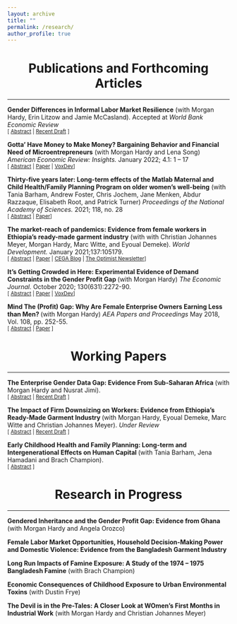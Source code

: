```yaml
---
layout: archive
title: ""
permalink: /research/
author_profile: true
---
```




<h1 id="publications">
	<center> Publications and Forthcoming Articles</center>
</h1>
<hr>

<p><strong>Gender Differences in Informal Labor Market Resilience</strong> (with Morgan Hardy, Erin Litzow and Jamie McCasland). Accepted at <em> World Bank Economic Review </em>
<br>
<small>[ <a href="#/" onclick="visib('genddiff')">Abstract</a> | <a href="/files/WBER_GenderResilience_RevisedManuscript_2022_0923.pdf">Recent Draft</a> ] </small>
<p>

<div id="genddiff" style="display: none; text-align: justify; line-height: 1.2"><small> This paper reports on the universe of garment-making firm owners in a Ghanaian district capital during the COVID-19 crisis. By July 2020, 80% of both male- and female-owned firms were operational. Using pre-pandemic data, we document that selection into persistent closure differs by gender. Consistent with a "cleansing effect" of recessions and highlighting the presence of marginal female entrepreneurs, female-owned firms that remain closed past the spring lockdown are negatively selected on pre-pandemic sales. The pre-pandemic sales distributions of female survivors and non-survivors are significantly different from each other. Female owners of non-operational firms exit to non-employment and experience large decreases in overall earnings. Persistently-closed male-owned firms are not selected on pre-pandemic firm characteristics. Instead, their owners are 36 percentage points more likely to have another income generating activity prior to the crisis and fully compensate for revenue losses in their core businesses with these alternative income generating activities.</small><br><br></div>


<p><strong>Gotta’ Have Money to Make Money? Bargaining Behavior and Financial Need of Microentrepreneurs</strong> (with Morgan Hardy and Lena Song) <em> American Economic Review: Insights. </em> January 2022; 4.1: 1 – 17 
<br>
<small>[ <a href="#/" onclick="visib('gotta')">Abstract</a> | <a href="https://www.aeaweb.org/articles?id=10.1257/aeri.20200723">Paper</a> | <a href="https://voxdev.org/topic/firms-trade/how-financial-need-affects-pricing-evidence-small-businesses-ghana">VoxDev</a>] </small>
<p>

<div id="gotta" style="display: none; text-align: justify; line-height: 1.2"><small> Bargaining over real prices with microenterprise owners in Ghana, we show that sellers with less per capita household liquidity agree to lower sale prices. This relationship is robust across firms and within firms over time, even after controlling for a plethora of time-varying observables. A computerized bargaining experiment, with randomized initial payout sizes, corroborates the real-bargaining findings. This pattern can be explained by an application of classical bargaining theory that includes endowments and utility functions with decreasing absolute risk aversion. The potential poverty-multiplying implications of pricing behavior is a key frontier in understanding barriers to the profitability of microenterprises.</small><br><br></div>


<p><strong>Thirty-five years later: Long-term effects of the Matlab Maternal and Child Health/Family Planning Program on older women’s well-being</strong> (with Tania Barham, Andrew Foster, Chris Jochem, Jane Menken, Abdur Razzaque, Elisabeth Root, and Patrick Turner) <em> Proceedings of the National Academy of Sciences. </em> 2021; 118, no. 28
<br>
<small>[ <a href="#/" onclick="visib('thirtyfive')">Abstract</a> | <a href="https://www.pnas.org/doi/abs/10.1073/pnas.2101160118">Paper</a>] </small>
<p>

<div id="thirtyfive" style="display: none; text-align: justify; line-height: 1.2"><small>Few studies have addressed links between family planning programs and long-term benefits for women’s health and economic outcomes, especially in societies where old-age support and women’s status are tied to childbearing and where smaller families may carry negative consequences for women. We analyzed the maternal and child health/family planning (MCH/FP) program, a highly effective intervention introduced in the rural Matlab subdistrict of Bangladesh in 1977 with a subsequent 12-y differential in service access. We found significant differences in lifetime contraceptive behavior and completed fertility among women born 1938−1973. We found few effects on later health or economic outcomes except for an association of MCH/FP with poorer overall health and poorer metabolic health among women born 1950−1961.</small><br><br></div>


<p><strong>The market-reach of pandemics: Evidence from female workers in Ethiopia’s ready-made garment industry</strong> (with with Christian Johannes Meyer, Morgan Hardy, Marc Witte, and Eyoual Demeke). <em> World Development.</em> January 2021;137:105179.
<br>
<small>[ <a href="#/" onclick="visib('mktreach')">Abstract</a> | <a href="https://www.sciencedirect.com/science/article/pii/S0305750X20303065?casa_token=0jPhTyunN2sAAAAA:YY-BeDuXqSG6xnZ1qvN1g5XUniUIrxJUrtxqVkh9xB2XFzt9Uo10pKufsRREHTSp0Do0kH8Rnhk">Paper</a> | <a href="https://medium.com/center-for-effective-global-action/whats-the-market-reach-of-covid-19-evidence-from-ethiopia-s-ready-made-garment-industry-5ea5d9dd0ad2">CEGA Blog</a> | <a href="https://ww2.gatesfoundation.org/Ideas/Articles/coronavirus-economic-impact-women">The Optimist Newsletter</a>] </small>
<p>

<div id="mktreach" style="display: none; text-align: justify; line-height: 1.2"><small> In a globalized world, pandemics transmit impacts through markets. We document employment changes, coping strategies, and welfare of garment factory workers in Ethiopia’s largest industrial park during the early stages of the Coronavirus Disease 2019 pandemic. We field a phone survey of female workers during a two month period in which cases are rapidly rising globally, but not locally. Our data suggest significant changes in employment, high levels of migration away from urban areas to rural areas if women are no longer working, and high levels of food insecurity. These findings compel a research and policy focus on documenting and mitigating the market-reach of pandemics on low-income workers at the margins. </small><br><br></div>


<p><strong>It’s Getting Crowded in Here: Experimental Evidence of Demand Constraints in the Gender Profit Gap </strong> (with Morgan Hardy) <em> The Economic Journal. </em> October 2020; 130(631):2272-90.
<br>
<small>[ <a href="#/" onclick="visib('crowd')">Abstract</a> | <a href="https://academic.oup.com/ej/article-abstract/130/631/2272/5857998?login=false">Paper</a> | <a href="https://voxdev.org/topic/firms-trade/if-she-builds-it-they-won-t-come-gender-profit-gap">VoxDev</a>] </small>
<p>

<div id="crowd" style="display: none; text-align: justify; line-height: 1.2"><small> This article considers market-level contributors to the well-documented gender profit gap among micro-entrepreneurs. We combine data from a garment-making firm census and market research survey in Ghana, uncovering a gender gap in the market-size-to-firm ratio and observing disproportionate self-reports of ‘not enough customers’ from female owners. We develop a simple model and discuss implications of potential gender differences in demand constraints. As experimental corroboration, we show that female-owned firms expand production and experience profit increases in response to random demand shocks, while male-owned firms do not. Nationally representative data echoes our experimental findings, showing more crowding in female-dominated industries.</small><br><br></div>



<p><strong> Mind The (Profit) Gap: Why Are Female Enterprise Owners Earning Less than Men? </strong> (with Morgan Hardy) <em> AEA Papers and Proceedings </em> May 2018, Vol. 108, pp. 252-55.
<br>
<small>[ <a href="#/" onclick="visib('mindgap')">Abstract</a> | <a href="https://www.aeaweb.org/articles?id=10.1257/pandp.20181025">Paper</a> ] </small>
<p>

<div id="mindgap" style="display: none; text-align: justify; line-height: 1.2"><small> We explore potential causes for the well-documented profit gap between male- and female-owned microenterprises in low-income countries. We use rich data from an ongoing field project in Ghana's garment making sector, and our study sample consists of all garment making firms in a midsize district capital. Even within the same industry, male-owned firms earn nearly twice as much profit as female-owned firms. Furthermore, we find the large and persistent gender difference in profits cannot be explained by our extensive firm- and owner-level characteristics. We conclude that factors outside of individual firm or firm-owner characteristics are likely to be at play.</small><br><br></div>


<h1 id="-workingpapers-">
	<center>Working Papers </center>
</h1>
<hr>


<p><strong> The Enterprise Gender Data Gap: Evidence From Sub-Saharan Africa </strong> (with Morgan Hardy and Nusrat Jimi).
<br>
<small>[ <a href="#/" onclick="visib('datagap')">Abstract</a> | <a href="/files/Data_Gaps_Hardy_Kagy_Jimi.pdf">Recent Draft</a> ] </small>
<p>

<div id="datagap" style="display: none; text-align: justify; line-height: 1.2"><small> Using data from 43 countries in Sub-Saharan Africa, we document large variations in women- owned enterprise representation and estimates of gender gaps in enterprise performance between commonly available data sources. We provide empirical evidence that these differences are driven by variations in gender-blind sampling protocols. Women-owned enterprises are less likely to meet the sampling criteria for most widely available enterprise data and those that do are more positively selected on performance, relative to male-owned enterprises. We document differences in implied policy and research priorities; sources with higher women- owned enterprise representation point toward issues of market access, over more commonly studied barriers.</small><br><br></div>


<p><strong> The Impact of Firm Downsizing on Workers: Evidence from Ethiopia’s Ready-Made Garment Industry </strong> (with Morgan Hardy, Eyoual Demeke, Marc Witte and Christian Johannes Meyer). <em> Under Review </em>
<br>
<small>[ <a href="#/" onclick="visib('downsize')">Abstract</a> | <a href="/files/FirmDownsizing.pdf">Recent Draft</a> ] </small>
<p>

<div id="downsize" style="display: none; text-align: justify; line-height: 1.2"><small> We analyze matched employee-employer data from Ethiopia’s largest special economic zone during a period of downsizing pressure from the COVID-19 world import demand shock. We observe substantial job displacement during the shock peak, particularly for new hires. These largely female and rural- to-urban migrants persistently “fall off the employment ladder,” remaining unemployed both within and outside the zone even after employers have recov- ered from the shock. We observe high levels of urban-centered food insecurity and depression symptoms during the crisis peak, regardless of employment status. Our findings highlight the importance of social protection policies within export-oriented development strategies.</small><br><br></div>


<p><strong> Early Childhood Health and Family Planning: Long-term and Intergenerational Effects on Human Capital </strong> (with Tania Barham, Jena Hamadani and Brach Champion).
<br>
<small>[ <a href="#/" onclick="visib('childhealth')">Abstract</a> ] </small>
<p>

<div id="childhealth" style="display: none; text-align: justify; line-height: 1.2"><small> 
This paper examines the effects of common preventive health interventions experienced in early childhood, 
such as vaccination and family planning, on human capital in adulthood and intergenerational
effects on the offspring of females who were eligible for the interventions as children. Our analysis
exploits a quasi-randomly placed mother and child health and family planning program in Bangladesh,
in conjunction with individual level panel data spanning from 1974 – 2012, to estimate impacts on 
multiple measures of human capital for two generations. We demonstrate effects on height and education,
but not cognition, in adulthood for those who eligible for the program as children. Individuals with
the lowest health endowment at birth, proxied for with mother’s height, experience the largest effects
highlighting that while this preventative health program was not targeted towards those where gains
from health improvements were potentially the largest, it did reduce health inequities. Daughters,
but not sons, in the next generation experienced improved height, reductions in stunting, and better
cognition. The results highlight the importance of common early childhood public health investments
in improving human capital in two generations and the role that one’s initial health endowment plays
in governing the effects.</small><br><br></div>


<h1 id="-in-progress-">
	<center> Research in Progress </center>
</h1>
<hr>

<p><strong>Gendered Inheritance and the Gender Profit Gap: Evidence from Ghana</strong> (with Morgan Hardy and Angela Orozco)
<br>
<p>

<p><strong>Female Labor Market Opportunities, Household Decision-Making Power and Domestic Violence: Evidence from the Bangladesh Garment Industry</strong>
<br>
<p>

<p><strong>Long Run Impacts of Famine Exposure: A Study of the 1974 – 1975 Bangladesh Famine</strong> (with Brach Champion)
<br>
<p>


<p><strong>Economic Consequences of Childhood Exposure to Urban Environmental Toxins</strong> (with Dustin Frye)
<br>
<p>


<p><strong>The Devil is in the Pre-Tales: A Closer Look at WOmen’s First Months in Industrial Work</strong> (with Morgan Hardy and Christian Johannes Meyer)
<br>
<p>


<script> function visib(id) { var x = document.getElementById(id); if (x.style.display === "block") { x.style.display = "none"; } else { x.style.display = "block"; } } </script>
































